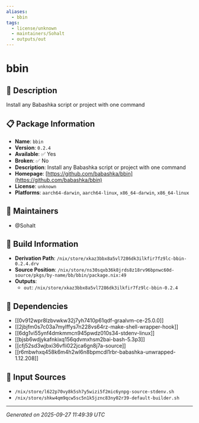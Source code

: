```yaml
---
aliases:
  - bbin
tags:
  - license/unknown
  - maintainers/Sohalt
  - outputs/out
---
```


# bbin

## 📝 Description

Install any Babashka script or project with one command

## 📋 Package Information

- **Name**: `bbin`
- **Version**: `0.2.4`
- **Available**: ✅ Yes
- **Broken**: ✅ No
- **Description**: Install any Babashka script or project with one command
- **Homepage**: [https://github.com/babashka/bbin](https://github.com/babashka/bbin)
- **License**: `unknown`
- **Platforms**: `aarch64-darwin`, `aarch64-linux`, `x86_64-darwin`, `x86_64-linux`
## 👥 Maintainers

- @Sohalt


## 🔧 Build Information

- **Derivation Path**: `/nix/store/xkaz3bbx8a5vl7286dk3ilkfir7fz9lc-bbin-0.2.4.drv`
- **Source Position**: `/nix/store/ns30sqxb36k8jrds8z18rv96bpnwc60d-source/pkgs/by-name/bb/bbin/package.nix:49`
- **Outputs**:
  - `out`:  `/nix/store/xkaz3bbx8a5vl7286dk3ilkfir7fz9lc-bbin-0.2.4`

## 🔗 Dependencies

- [[0v912wpr8lzbvwkw32j7yh7410p61qdf-graalvm-ce-25.0.0]]
- [[2jbjfm0s7c03a7mylffys7n228vs64rz-make-shell-wrapper-hook]]
- [[6dg1vi55ynf4dmkmmcn945pwdz010s34-stdenv-linux]]
- [[bjsb6wdjykafnkixq156qdvmxhsm2bai-bash-5.3p3]]
- [[cfj52sd3wjbxi36vfli022jca6gn8j7a-source]]
- [[r6mbwhxq458k6m4h2wl6n8bpmcdl1rbr-babashka-unwrapped-1.12.208]]

## 📁 Input Sources

- `/nix/store/l622p70vy8k5sh7y5wizi5f2mic6ynpg-source-stdenv.sh`
- `/nix/store/shkw4qm9qcw5sc5n1k5jznc83ny02r39-default-builder.sh`

---
*Generated on 2025-09-27 11:49:39 UTC*
